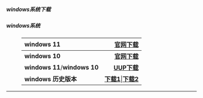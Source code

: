 ##### windows系统下载
<html>
<head>
<meta charset='UTF-8'><meta name='viewport' content='width=device-width initial-scale=1'>
</head>
<body><h5 id='windows系统'>windows系统</h5>
<figure><table>
<thead>
<tr><th style='text-align:left;' ><strong>windows 11</strong></th><th style='text-align:right;' ><strong><a href='https://www.microsoft.com/zh-cn/software-download/windows11'>官网下载</a></strong></th></tr></thead>
<tbody><tr><td style='text-align:left;' ><strong>windows 10</strong></td><td style='text-align:right;' ><strong><a href='https://www.microsoft.com/zh-cn/software-download/windows10'>官网下载</a></strong></td></tr><tr><td style='text-align:left;' ><strong>windows 11</strong>/<strong>windows 10</strong></td><td style='text-align:right;' ><strong><a href='https://www.uupdump.cn/'>UUP下载</a></strong></td></tr><tr><td style='text-align:left;' ><strong>windows 历史版本</strong></td><td style='text-align:right;' ><strong><a href='https://msdn.itellyou.cn/'>下载1</a></strong>|<strong><a href='https://hellowindows.cn/'>下载2</a></strong></td></tr></tbody>
</table></figure>
<hr />
<p>&nbsp;</p>
</body>
</html>


